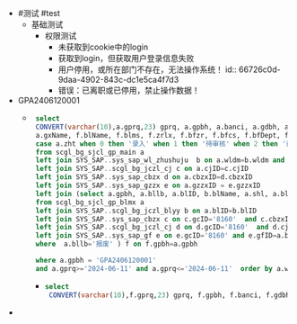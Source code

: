 - #测试 #test
	- 基础测试
		- 权限测试
			- 未获取到cookie中的login
			- 获取到login，但获取用户登录信息失败
			- 用户停用，或所在部门不存在，无法操作系统！
			  id:: 66726c0d-9daa-4902-843c-dc1e5ca4f7d3
			- 错误：已离职或已停用，禁止操作数据！
- GPA2406120001
	- ```sql
	   select 
	   CONVERT(varchar(10),a.gprq,23) gprq, a.gpbh, a.banci, a.gdbh, a.wldm, b.wlName, c.cjName, d.cbzxName, a.gxh,
	   a.gxName, f.blName, f.blms, f.zrlx, f.bfzr, f.bfcs, f.bfDept, f.shl,
	   case a.zht when 0 then '录入' when 1 then '待审核' when 2 then '已审核'  when 8 then '已取消' when 9 then '已删除' end zht
	   from scgl_bg_sjcl_gp_main a  
	   left join SYS_SAP..sys_sap_wl_zhushuju  b on a.wldm=b.wldm and a.gcID=b.gcID 
	   left join SYS_SAP..scgl_bg_jczl_cj c on a.cjID=c.cjID  
	   left join SYS_SAP..sys_sap_cbzx d on a.cbzxID=d.cbzxID  
	   left join SYS_SAP..sys_sap_gzzx e on a.gzzxID = e.gzzxID   
	   left join (select a.gpbh, a.bllb, a.blID, b.blName, a.shl, a.blms, c.cbzxName bfzr, d.cjName bfDept, e.gfName bfcs, a.zrlx
	   from scgl_bg_sjcl_gp_blmx a
	   left join SYS_SAP..scgl_bg_jczl_blyy b on a.blID=b.blID 
	   left join SYS_SAP..sys_sap_cbzx c on c.gcID='8160'  and c.cbzxID=a.bfzr
	   left join SYS_SAP..scgl_bg_jczl_cj d on d.gcID='8160'  and d.cjID=a.bfDept
	   left join SYS_SAP..sys_sap_gf e on e.gcID='8160' and e.gfID=a.bfcs
	   where  a.bllb='报废' ) f on f.gpbh=a.gpbh
	  
	   where a.gpbh = 'GPA2406120001'
	   and a.gprq>='2024-06-11' and a.gprq<='2024-06-11'  order by a.whrq desc  
	  ```
		- ```sql
		  select 
		   CONVERT(varchar(10),f.gprq,23) gprq, f.gpbh, f.banci, f.gdbh, f.wldm,
		  ```
-